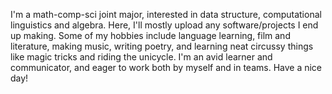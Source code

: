 I'm a math-comp-sci joint major, interested in data structure, computational linguistics and algebra. 
Here, I'll mostly upload any software/projects I end up making. Some of my hobbies include language learning,
film and literature, making music, writing poetry, and learning neat circussy things like magic tricks and riding 
the unicycle. I'm an avid learner and communicator, and eager to work both by myself and in teams. Have a nice day!
